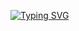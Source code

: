 [![Typing SVG](https://readme-typing-svg.demolab.com/?lines=Estudante+de+Desenvolvimento+de+Software+;Apaixonada+em+aprender+coisas+novas)](https://git.io/typing-svg)

<!---
IzabellaSantos1/IzabellaSantos1 is a ✨ special ✨ repository because its `README.md` (this file) appears on your GitHub profile.
You can click the Preview link to take a look at your changes.
--->
